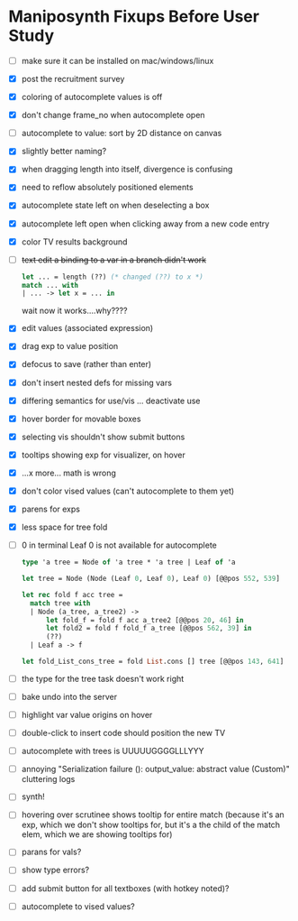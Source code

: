 # Maniposynth Fixups Before User Study

- [ ] make sure it can be installed on mac/windows/linux

- [x] post the recruitment survey

- [x] coloring of autocomplete values is off

- [x] don't change frame_no when autocomplete open

- [ ] autocomplete to value: sort by 2D distance on canvas

- [x] slightly better naming?

- [x] when dragging length into itself, divergence is confusing

- [x] need to reflow absolutely positioned elements

- [x] autocomplete state left on when deselecting a box

- [x] autocomplete left open when clicking away from a new code entry

- [x] color TV results background

- [ ] ~~text edit a binding to a var in a branch didn't work~~

  ```ocaml
  let ... = length (??) (* changed (??) to x *)
  match ... with 
  | ... -> let x = ... in
  ```

  wait now it works....why????

- [x] edit values (associated expression)

- [x] drag exp to value position

- [x] defocus to save (rather than enter)

- [x] don't insert nested defs for missing vars

- [x] differing semantics for use/vis ... deactivate use

- [x] hover border for movable boxes

- [x] selecting vis shouldn't show submit buttons

- [x] tooltips showing exp for visualizer, on hover

- [x] ...x more... math is wrong

- [x] don't color vised values (can't autocomplete to them yet)

- [x] parens for exps

- [x] less space for tree fold

- [ ] 0 in terminal Leaf 0 is not available for autocomplete

  ```ocaml
  type 'a tree = Node of 'a tree * 'a tree | Leaf of 'a
  
  let tree = Node (Node (Leaf 0, Leaf 0), Leaf 0) [@@pos 552, 539]
  
  let rec fold f acc tree =
    match tree with
    | Node (a_tree, a_tree2) ->
        let fold_f = fold f acc a_tree2 [@@pos 20, 46] in
        let fold2 = fold f fold_f a_tree [@@pos 562, 39] in
        (??)
    | Leaf a -> f
  
  let fold_List_cons_tree = fold List.cons [] tree [@@pos 143, 641]
  ```

- [ ] the type for the tree task doesn't work right

- [ ] bake undo into the server

- [ ] highlight var value origins on hover

- [ ] double-click to insert code should position the new TV

- [ ] autocomplete with trees is UUUUUGGGGLLLYYY

- [ ] annoying "Serialization failure (): output_value: abstract value (Custom)" cluttering logs

- [ ] synth!

- [ ] hovering over scrutinee shows tooltip for entire match (because it's an exp, which we don't show tooltips for, but it's a the child of the match elem, which we are showing tooltips for)

- [ ] parans for vals?

- [ ] show type errors?

- [ ] add submit button for all textboxes (with hotkey noted)?

- [ ] autocomplete to vised values?

